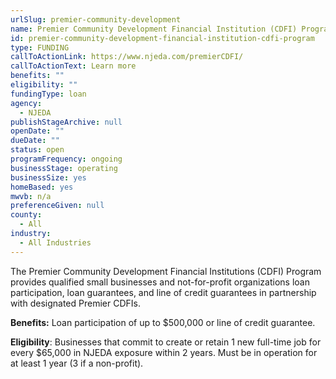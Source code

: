 ```yaml
---
urlSlug: premier-community-development
name: Premier Community Development Financial Institution (CDFI) Program
id: premier-community-development-financial-institution-cdfi-program
type: FUNDING
callToActionLink: https://www.njeda.com/premierCDFI/
callToActionText: Learn more
benefits: ""
eligibility: ""
fundingType: loan
agency:
  - NJEDA
publishStageArchive: null
openDate: ""
dueDate: ""
status: open
programFrequency: ongoing
businessStage: operating
businessSize: yes
homeBased: yes
mwvb: n/a
preferenceGiven: null
county:
  - All
industry:
  - All Industries
---
```

The Premier Community Development Financial Institutions (CDFI) Program provides qualified small businesses and not-for-profit organizations loan participation, loan guarantees, and line of credit guarantees in partnership with designated Premier CDFIs.

**Benefits:** Loan participation of up to $500,000 or line of credit guarantee.

**Eligibility**: Businesses that commit to create or retain 1 new full-time job for every $65,000 in NJEDA exposure within 2 years. Must be in operation for at least 1 year (3 if a non-profit).
